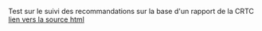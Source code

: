Test sur le suivi des recommandations sur la base d'un rapport de la CRTC
[lien vers la source html](http://adn.diwi.org/tmp/remi.html)